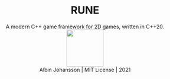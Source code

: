 <h1 style="text-align: center;">RUNE</h1>

<center>
  A modern C++ game framework for 2D games, written in C++20.

  <div style="position: relative; overflow: hidden; width: 100%; float: left;">
    <a href="https://github.com/albin-johansson/rune">
      <img src="https://github.githubassets.com/images/modules/logos_page/GitHub-Mark.png"
           width="100px"/>
    </a>
  </div>
  
  Albin Johansson | MIT License | 2021
</center>
